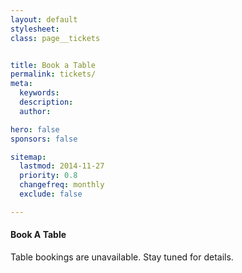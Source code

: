 ```yaml
---
layout: default
stylesheet:
class: page__tickets


title: Book a Table
permalink: tickets/
meta:
  keywords:
  description:
  author:

hero: false
sponsors: false

sitemap:
  lastmod: 2014-11-27
  priority: 0.8
  changefreq: monthly
  exclude: false

---
```


<h4 class="heading--main">Book A Table</h4>

<p>Table bookings are unavailable. Stay tuned for details.</p>
